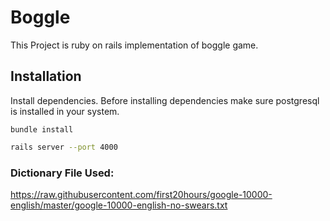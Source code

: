 # Boggle

This Project is ruby on rails implementation of boggle game.

## Installation

Install dependencies. Before installing dependencies make sure postgresql is installed in your system.
```
bundle install
```
```bash
rails server --port 4000
```

### Dictionary File Used:
https://raw.githubusercontent.com/first20hours/google-10000-english/master/google-10000-english-no-swears.txt
